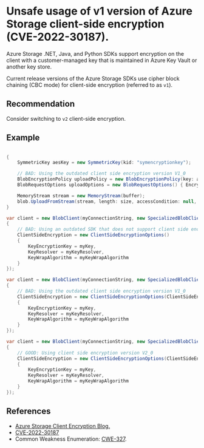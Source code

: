 # Unsafe usage of v1 version of Azure Storage client-side encryption (CVE-2022-30187).
Azure Storage .NET, Java, and Python SDKs support encryption on the client with a customer-managed key that is maintained in Azure Key Vault or another key store.

Current release versions of the Azure Storage SDKs use cipher block chaining (CBC mode) for client-side encryption (referred to as `v1`).


## Recommendation
Consider switching to `v2` client-side encryption.


## Example

```csharp

{
    SymmetricKey aesKey = new SymmetricKey(kid: "symencryptionkey");

    // BAD: Using the outdated client side encryption version V1_0
    BlobEncryptionPolicy uploadPolicy = new BlobEncryptionPolicy(key: aesKey, keyResolver: null);
    BlobRequestOptions uploadOptions = new BlobRequestOptions() { EncryptionPolicy = uploadPolicy };

    MemoryStream stream = new MemoryStream(buffer);
    blob.UploadFromStream(stream, length: size, accessCondition: null, options: uploadOptions);
}

var client = new BlobClient(myConnectionString, new SpecializedBlobClientOptions()
{
    // BAD: Using an outdated SDK that does not support client side encryption version V2_0
    ClientSideEncryption = new ClientSideEncryptionOptions() 
    {
        KeyEncryptionKey = myKey,
        KeyResolver = myKeyResolver,
        KeyWrapAlgorithm = myKeyWrapAlgorithm
    }
});

var client = new BlobClient(myConnectionString, new SpecializedBlobClientOptions()
{
    // BAD: Using the outdated client side encryption version V1_0
    ClientSideEncryption = new ClientSideEncryptionOptions(ClientSideEncryptionVersion.V1_0) 
    {
        KeyEncryptionKey = myKey,
        KeyResolver = myKeyResolver,
        KeyWrapAlgorithm = myKeyWrapAlgorithm
    }
});

var client = new BlobClient(myConnectionString, new SpecializedBlobClientOptions()
{
    // GOOD: Using client side encryption version V2_0
    ClientSideEncryption = new ClientSideEncryptionOptions(ClientSideEncryptionVersion.V2_0) 
    {
        KeyEncryptionKey = myKey,
        KeyResolver = myKeyResolver,
        KeyWrapAlgorithm = myKeyWrapAlgorithm
    }
});
```

## References
* [Azure Storage Client Encryption Blog.](http://aka.ms/azstorageclientencryptionblog)
* [CVE-2022-30187](https://cve.mitre.org/cgi-bin/cvename.cgi?name=CVE-2022-30187)
* Common Weakness Enumeration: [CWE-327](https://cwe.mitre.org/data/definitions/327.html).
